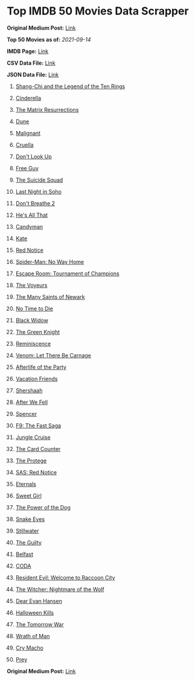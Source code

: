 # Top IMDB 50 Movies Data Scrapper

**Original Medium Post:** [Link](https://medium.com/@nishantsahoo/which-movie-should-i-watch-5c83a3c0f5b1) 

**Top 50 Movies as of:** _2021-09-14_

**IMDB Page:** [Link](http://www.imdb.com/search/title?release_date=2021,2021&title_type=feature)

**CSV Data File:** [Link](/Data/data.csv)

**JSON Data File:** [Link](/Data/data.json)

1. [Shang-Chi and the Legend of the Ten Rings](https://www.imdb.com/title/tt9376612/?ref_=adv_li_tt)

2. [Cinderella](https://www.imdb.com/title/tt10155932/?ref_=adv_li_tt)

3. [The Matrix Resurrections](https://www.imdb.com/title/tt10838180/?ref_=adv_li_tt)

4. [Dune](https://www.imdb.com/title/tt1160419/?ref_=adv_li_tt)

5. [Malignant](https://www.imdb.com/title/tt3811906/?ref_=adv_li_tt)

6. [Cruella](https://www.imdb.com/title/tt3228774/?ref_=adv_li_tt)

7. [Don't Look Up](https://www.imdb.com/title/tt11286314/?ref_=adv_li_tt)

8. [Free Guy](https://www.imdb.com/title/tt6264654/?ref_=adv_li_tt)

9. [The Suicide Squad](https://www.imdb.com/title/tt6334354/?ref_=adv_li_tt)

10. [Last Night in Soho](https://www.imdb.com/title/tt9639470/?ref_=adv_li_tt)

11. [Don't Breathe 2](https://www.imdb.com/title/tt6246322/?ref_=adv_li_tt)

12. [He's All That](https://www.imdb.com/title/tt4590256/?ref_=adv_li_tt)

13. [Candyman](https://www.imdb.com/title/tt9347730/?ref_=adv_li_tt)

14. [Kate](https://www.imdb.com/title/tt7737528/?ref_=adv_li_tt)

15. [Red Notice](https://www.imdb.com/title/tt7991608/?ref_=adv_li_tt)

16. [Spider-Man: No Way Home](https://www.imdb.com/title/tt10872600/?ref_=adv_li_tt)

17. [Escape Room: Tournament of Champions](https://www.imdb.com/title/tt9844522/?ref_=adv_li_tt)

18. [The Voyeurs](https://www.imdb.com/title/tt11235772/?ref_=adv_li_tt)

19. [The Many Saints of Newark](https://www.imdb.com/title/tt8110232/?ref_=adv_li_tt)

20. [No Time to Die](https://www.imdb.com/title/tt2382320/?ref_=adv_li_tt)

21. [Black Widow](https://www.imdb.com/title/tt3480822/?ref_=adv_li_tt)

22. [The Green Knight](https://www.imdb.com/title/tt9243804/?ref_=adv_li_tt)

23. [Reminiscence](https://www.imdb.com/title/tt3272066/?ref_=adv_li_tt)

24. [Venom: Let There Be Carnage](https://www.imdb.com/title/tt7097896/?ref_=adv_li_tt)

25. [Afterlife of the Party](https://www.imdb.com/title/tt11742798/?ref_=adv_li_tt)

26. [Vacation Friends](https://www.imdb.com/title/tt3626476/?ref_=adv_li_tt)

27. [Shershaah](https://www.imdb.com/title/tt10295212/?ref_=adv_li_tt)

28. [After We Fell](https://www.imdb.com/title/tt13069986/?ref_=adv_li_tt)

29. [Spencer](https://www.imdb.com/title/tt12536294/?ref_=adv_li_tt)

30. [F9: The Fast Saga](https://www.imdb.com/title/tt5433138/?ref_=adv_li_tt)

31. [Jungle Cruise](https://www.imdb.com/title/tt0870154/?ref_=adv_li_tt)

32. [The Card Counter](https://www.imdb.com/title/tt11196036/?ref_=adv_li_tt)

33. [The Protege](https://www.imdb.com/title/tt6079772/?ref_=adv_li_tt)

34. [SAS: Red Notice](https://www.imdb.com/title/tt4479380/?ref_=adv_li_tt)

35. [Eternals](https://www.imdb.com/title/tt9032400/?ref_=adv_li_tt)

36. [Sweet Girl](https://www.imdb.com/title/tt10731768/?ref_=adv_li_tt)

37. [The Power of the Dog](https://www.imdb.com/title/tt10293406/?ref_=adv_li_tt)

38. [Snake Eyes](https://www.imdb.com/title/tt8404256/?ref_=adv_li_tt)

39. [Stillwater](https://www.imdb.com/title/tt10696896/?ref_=adv_li_tt)

40. [The Guilty](https://www.imdb.com/title/tt9421570/?ref_=adv_li_tt)

41. [Belfast](https://www.imdb.com/title/tt12789558/?ref_=adv_li_tt)

42. [CODA](https://www.imdb.com/title/tt10366460/?ref_=adv_li_tt)

43. [Resident Evil: Welcome to Raccoon City](https://www.imdb.com/title/tt6920084/?ref_=adv_li_tt)

44. [The Witcher: Nightmare of the Wolf](https://www.imdb.com/title/tt11657662/?ref_=adv_li_tt)

45. [Dear Evan Hansen](https://www.imdb.com/title/tt9357050/?ref_=adv_li_tt)

46. [Halloween Kills](https://www.imdb.com/title/tt10665338/?ref_=adv_li_tt)

47. [The Tomorrow War](https://www.imdb.com/title/tt9777666/?ref_=adv_li_tt)

48. [Wrath of Man](https://www.imdb.com/title/tt11083552/?ref_=adv_li_tt)

49. [Cry Macho](https://www.imdb.com/title/tt1924245/?ref_=adv_li_tt)

50. [Prey](https://www.imdb.com/title/tt15198608/?ref_=adv_li_tt)

**Original Medium Post:** [Link](https://medium.com/@nishantsahoo/which-movie-should-i-watch-5c83a3c0f5b1) 
